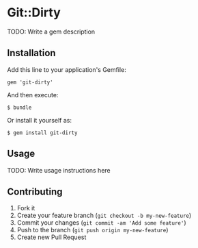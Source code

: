 # Git::Dirty

TODO: Write a gem description

## Installation

Add this line to your application's Gemfile:

    gem 'git-dirty'

And then execute:

    $ bundle

Or install it yourself as:

    $ gem install git-dirty

## Usage

TODO: Write usage instructions here

## Contributing

1. Fork it
2. Create your feature branch (`git checkout -b my-new-feature`)
3. Commit your changes (`git commit -am 'Add some feature'`)
4. Push to the branch (`git push origin my-new-feature`)
5. Create new Pull Request
